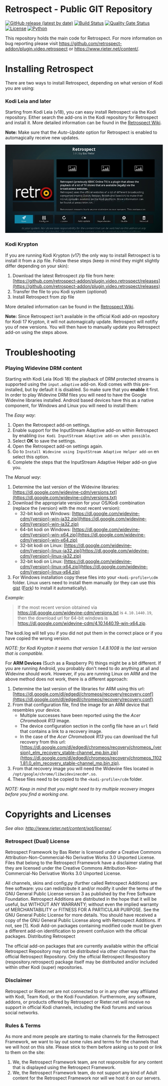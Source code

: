 # Retrospect - Public GIT Repository #
[![GitHub release (latest by date)](https://img.shields.io/github/v/release/retrospect-addon/plugin.video.retrospect)](https://github.com/retrospect-addon/plugin.video.retrospect/releases)
[![Build Status](https://travis-ci.com/retrospect-addon/plugin.video.retrospect.svg?branch=master)](https://travis-ci.com/retrospect-addon/plugin.video.retrospect)
[![Quality Gate Status](https://sonarcloud.io/api/project_badges/measure?project=retrospect-addon:plugin.video.retrospect&metric=alert_status)](https://sonarcloud.io/dashboard?id=retrospect-addon:plugin.video.retrospect)
[![License](https://img.shields.io/badge/license-cc_by--nc--nd-brightgreen)](https://github.com/retrospect-addon/plugin.video.retrospect/blob/master/plugin.video.retrospect/license.txt)
[![Python](https://img.shields.io/badge/python-2.7%20%7C%203.6-blue)](https://kodi.tv/article/attention-addon-developers-migration-python-3)

This repository holds the main code for Retrospect. For more information on bug reporting please visit https://github.com/retrospect-addon/plugin.video.retrospect or https://www.rieter.net/content/.

# Installing Retrospect #
There are two ways to install Retrospect, depending on what version of Kodi you are using:

### Kodi Leia and later
Starting from Kodi Leia (v18), you can easy install Retrospect via the Kodi repository. Either search the add-ons in the Kodi repository for Retrospect and install it. More detailed information can be found in the [Retrospect Wiki](https://github.com/retrospect-addon/plugin.video.retrospect/wiki/Installation).

**Note:** Make sure that the _Auto-Update_ option for Retrospect is enabled to automagically receive new updates.

![alt text](./plugin.video.retrospect/resources/media/retrospect01.jpg "The Retrospect information screen")

### Kodi Krypton    
If you are running Kodi Krypton (v17) the only way to install Retrospect is to install it from a zip file. Follow these steps (keep in mind they might slightly differ depending on your skin):

1. Download the latest Retrospect zip file from here: [https://github.com/retrospect-addon/plugin.video.retrospect/releases](https://github.com/retrospect-addon/plugin.video.retrospect/releases)
1. Transfer the file to you Kodi system (_optional_)
1. Install Retrospect from zip file

More detailed information can be found in the [Retrospect Wiki](https://github.com/retrospect-addon/plugin.video.retrospect/wiki/Installation).

**Note:** Since Retrospect isn't available in the official Kodi add-on repository for Kodi 17 Krypton, it will not automagically update. Retrospect will notifiy you of new versions. You will then have to manually update you Retrospect add-on using the steps above.

# Troubleshooting #

### Playing Widevine DRM content ###
Starting with Kodi Leia (Kodi 18) the playback of DRM protected streams is supported using the `input.adaptive` add-on. Kodi comes with this pre-installed, but by default it is disabled. So make sure that you **enable** it first. In order to play Widevine DRM files you will need to have the Google Widevine libraries installed. Android based devices have this as a native component, for Windows and Linux you will need to install them:

The _Easy way_:

1. Open the Retrospect add-on settings.
1. Enable support for the InputStream Adaptive add-on within Retrospect by enabling `Use Kodi InputStream Adaptive add-on when possible`.
1. Select **OK** to save the settings.
1. Open the Retrospect add-on settings again.
1. Go to `Install Widevine using InputStream Adaptive Helper add-on` en select this option.
1. Complete the steps that the InputStream Adaptive Helper add-on give you.

The _Manual way_:

1. Determine the last version of the Widevine libraries: [https://dl.google.com/widevine-cdm/versions.txt](https://dl.google.com/widevine-cdm/versions.txt)
1. Download the appropriate version for your OS/Kodi combination (replace the {version} with the most recent version):
    * 32-bit kodi on Windows: [https://dl.google.com/widevine-cdm/{version}-win-ia32.zip](https://dl.google.com/widevine-cdm/{version}-win-ia32.zip)
    * 64-bit kodi on Windows: [https://dl.google.com/widevine-cdm/{version}-win-x64.zip](https://dl.google.com/widevine-cdm/{version}-win-x64.zip)
    * 32-bit kodi on Linux: [https://dl.google.com/widevine-cdm/{version}-linux-ia32.zip](https://dl.google.com/widevine-cdm/{version}-linux-ia32.zip)
    * 32-bit kodi on Linux: [https://dl.google.com/widevine-cdm/{version}-linux-x64.zip](https://dl.google.com/widevine-cdm/{version}-linux-x64.zip)
1. For Windows installation copy these files into your `<kodi-profile>\cdm` folder. Linux users need to install them manually (or they can use this [gist](https://gist.github.com/ruario/3c873d43eb20553d5014bd4d29fe37f1) ([Fork](https://gist.github.com/basrieter/44a463a97a60958c36435d54d50debb4)) to install it automatically).

_Example:_
> If the most recent version obtained via https://dl.google.com/widevine-cdm/versions.txt is `4.10.1440.19`, then the download url for 64-bit windows is https://dl.google.com/widevine-cdm/4.10.1440.19-win-x64.zip.

The kodi.log will tell you if you did not put them in the correct place or if you have copied the wrong version.

_NOTE: for Kodi Krypton it seems that version 1.4.8.1008 is the last version that is compatible._

For **ARM Devices** (Such as a Raspberry Pi) things might be a bit different. If you are running Android, you probably don't need to do anything at all and Widevine should work. However, if you are running Linux on ARM and the above method does not work, there is a different approach:

1. Determine the last version of the libraries for ARM using this url: [https://dl.google.com/dl/edgedl/chromeos/recovery/recovery.conf](https://dl.google.com/dl/edgedl/chromeos/recovery/recovery.conf)
1. From that configuration file, find the image for an ARM device that resembles your device. 
    * Multiple successes have been reported using the the *Acer Chromebook R13* image.
    * The device configuration section in the config file have an `url` field that contains a link to a recovery image. 
    * In the case of the *Acer Chromebook R13* you can download the full recovery from this url: [https://dl.google.com/dl/edgedl/chromeos/recovery/chromeos_{version}_elm_recovery_stable-channel_mp.bin.zip](https://dl.google.com/dl/edgedl/chromeos/recovery/chromeos_11021.81.0_elm_recovery_stable-channel_mp.bin.zip).
1. From that recovery image you will need the Widevine files located in `/opt/google/chrome/libwidevinecdm*.so`.
1. These files need to be copied to the `<kodi-profile>/cdm` folder.

_NOTE: Keep in mind that you might need to try multiple recovery images before you find a working one._ 

# Copyrights and Licenses #
*See also: http://www.rieter.net/content/xot/license/.*

### Retrospect (Dual) License ###
Retrospect Framework by Bas Rieter is licensed under a Creative Commons Attribution-Non-Commercial-No Derivative Works 3.0 Unported License. Files that belong to the Retrospect Framework have a disclaimer stating that they are licensed under the Creative Commons Attribution-Non-Commercial-No Derivative Works 3.0 Unported License.

All channels, skins and config.py (further called Retrospect Additions) are free software: you can redistribute it and/or modify it under the terms of the GNU General Public License version 3 as published by the Free Software Foundation. Retrospect Additions are distributed in the hope that it will be useful, but WITHOUT ANY WARRANTY; without even the implied warranty of MERCHANTABILITY or FITNESS FOR A PARTICULAR PURPOSE. See the GNU General Public License for more details. You should have received a copy of the GNU General Public License along with Retrospect Additions. If not, see [1]. Kodi Add-on packages containing modified code must be given a different add-on identification to prevent confusion with the official packages.
Distributing Retrospect

The official add-on packages that are currently available within the official Retrospect Repository may not be distributed via other channels than the official Retrospect Repository. Only the official Retrospect Respository (respository.retrospect) package itself may be distributed and/or included within other Kodi (super) repositories.

### Disclaimer ###
Retrospect or Rieter.net are not connected to or in any other way affiliated with Kodi, Team Kodi, or the Kodi Foundation. Furthermore, any software, addons, or products offered by Retrospect or Rieter.net will receive no support in official Kodi channels, including the Kodi forums and various social networks.

### Rules & Terms ###
As more and more people are starting to make channels for the Retrospect Framework, we want to lay out some rules and terms for the channels that we will host on this site. Please stick to them before asking us to post or link to them on the site:

 1. We, the Retrospect Framework team, are not responsible for any content that is displayed using the Retrospect Framework.
 1. We, the Retrospect Framework team, do not support any kind of Adult content for the Retrospect Framework nor will we host it on our servers.

